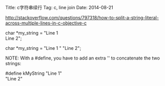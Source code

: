 Title: c字符串续行
Tag: c, line join
Date: 2014-08-21

http://stackoverflow.com/questions/797318/how-to-split-a-string-literal-across-multiple-lines-in-c-objective-c

char *my_string = "Line 1 \
                   Line 2";

char *my_string = "Line 1 "
                  "Line 2";

NOTE: With a #define, you have to add an extra '\' to concatenate the two strings:

#define kMyString "Line 1"\
                  "Line 2"
